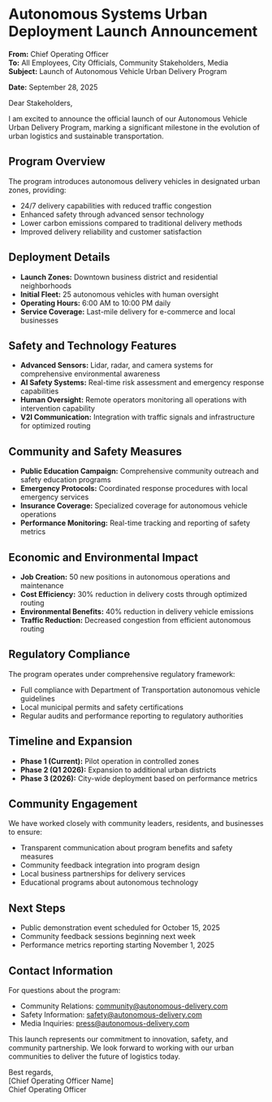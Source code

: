 # Autonomous Systems Urban Deployment Launch Announcement

**From:** Chief Operating Officer  
**To:** All Employees, City Officials, Community Stakeholders, Media  
**Subject:** Launch of Autonomous Vehicle Urban Delivery Program  

**Date:** September 28, 2025  

Dear Stakeholders,

I am excited to announce the official launch of our Autonomous Vehicle Urban Delivery Program, marking a significant milestone in the evolution of urban logistics and sustainable transportation.

## Program Overview

The program introduces autonomous delivery vehicles in designated urban zones, providing:
- 24/7 delivery capabilities with reduced traffic congestion
- Enhanced safety through advanced sensor technology
- Lower carbon emissions compared to traditional delivery methods
- Improved delivery reliability and customer satisfaction

## Deployment Details

- **Launch Zones:** Downtown business district and residential neighborhoods
- **Initial Fleet:** 25 autonomous vehicles with human oversight
- **Operating Hours:** 6:00 AM to 10:00 PM daily
- **Service Coverage:** Last-mile delivery for e-commerce and local businesses

## Safety and Technology Features

- **Advanced Sensors:** Lidar, radar, and camera systems for comprehensive environmental awareness
- **AI Safety Systems:** Real-time risk assessment and emergency response capabilities
- **Human Oversight:** Remote operators monitoring all operations with intervention capability
- **V2I Communication:** Integration with traffic signals and infrastructure for optimized routing

## Community and Safety Measures

- **Public Education Campaign:** Comprehensive community outreach and safety education programs
- **Emergency Protocols:** Coordinated response procedures with local emergency services
- **Insurance Coverage:** Specialized coverage for autonomous vehicle operations
- **Performance Monitoring:** Real-time tracking and reporting of safety metrics

## Economic and Environmental Impact

- **Job Creation:** 50 new positions in autonomous operations and maintenance
- **Cost Efficiency:** 30% reduction in delivery costs through optimized routing
- **Environmental Benefits:** 40% reduction in delivery vehicle emissions
- **Traffic Reduction:** Decreased congestion from efficient autonomous routing

## Regulatory Compliance

The program operates under comprehensive regulatory framework:
- Full compliance with Department of Transportation autonomous vehicle guidelines
- Local municipal permits and safety certifications
- Regular audits and performance reporting to regulatory authorities

## Timeline and Expansion

- **Phase 1 (Current):** Pilot operation in controlled zones
- **Phase 2 (Q1 2026):** Expansion to additional urban districts
- **Phase 3 (2026):** City-wide deployment based on performance metrics

## Community Engagement

We have worked closely with community leaders, residents, and businesses to ensure:
- Transparent communication about program benefits and safety measures
- Community feedback integration into program design
- Local business partnerships for delivery services
- Educational programs about autonomous technology

## Next Steps

- Public demonstration event scheduled for October 15, 2025
- Community feedback sessions beginning next week
- Performance metrics reporting starting November 1, 2025

## Contact Information

For questions about the program:
- Community Relations: community@autonomous-delivery.com
- Safety Information: safety@autonomous-delivery.com
- Media Inquiries: press@autonomous-delivery.com

This launch represents our commitment to innovation, safety, and community partnership. We look forward to working with our urban communities to deliver the future of logistics today.

Best regards,  
[Chief Operating Officer Name]  
Chief Operating Officer